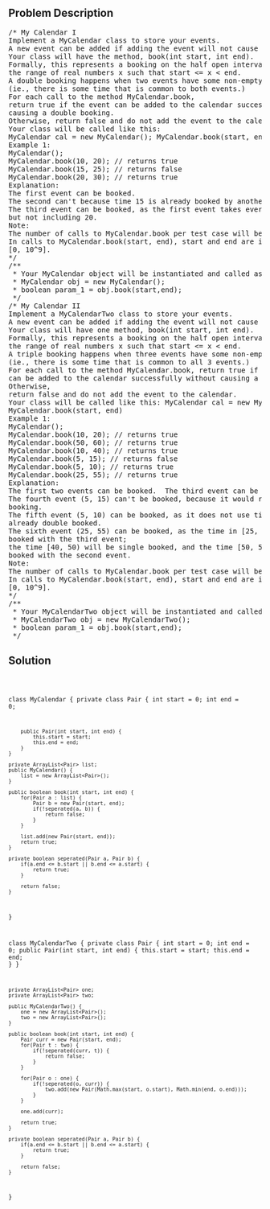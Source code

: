 <!--
<style>
  body { font-family: Arial, sans-serif; }
  .container { max-width: 100%; margin: 0 auto; padding: 10px; }
  .comment-block { max-width: 30%; background-color: #f9f9f9; padding: 10px; border-left: 5px solid #ccc; overflow-wrap: break-word; white-space: pre-wrap; }
  .code-block { background-color: #f4f4f4; padding: 10px; border: 1px solid #ddd; overflow-wrap: break-word; white-space: pre-wrap; }
</style>
-->

<div class='container'>
<h2>Problem Description</h2>
<div class='comment-block'>
<pre>
/* My Calendar I
Implement a MyCalendar class to store your events.
A new event can be added if adding the event will not cause a double booking.
Your class will have the method, book(int start, int end).
Formally, this represents a booking on the half open interval [start, end),
the range of real numbers x such that start <= x < end.
A double booking happens when two events have some non-empty intersection
(ie., there is some time that is common to both events.)
For each call to the method MyCalendar.book,
return true if the event can be added to the calendar successfully without
causing a double booking.
Otherwise, return false and do not add the event to the calendar.
Your class will be called like this:
MyCalendar cal = new MyCalendar(); MyCalendar.book(start, end)
Example 1:
MyCalendar();
MyCalendar.book(10, 20); // returns true
MyCalendar.book(15, 25); // returns false
MyCalendar.book(20, 30); // returns true
Explanation:
The first event can be booked.
The second can't because time 15 is already booked by another event.
The third event can be booked, as the first event takes every time less than 20,
but not including 20.
Note:
The number of calls to MyCalendar.book per test case will be at most 1000.
In calls to MyCalendar.book(start, end), start and end are integers in the range
[0, 10^9].
*/
/**
 * Your MyCalendar object will be instantiated and called as such:
 * MyCalendar obj = new MyCalendar();
 * boolean param_1 = obj.book(start,end);
 */
/* My Calendar II
Implement a MyCalendarTwo class to store your events.
A new event can be added if adding the event will not cause a triple booking.
Your class will have one method, book(int start, int end).
Formally, this represents a booking on the half open interval [start, end),
the range of real numbers x such that start <= x < end.
A triple booking happens when three events have some non-empty intersection
(ie., there is some time that is common to all 3 events.)
For each call to the method MyCalendar.book, return true if the event
can be added to the calendar successfully without causing a triple booking.
Otherwise,
return false and do not add the event to the calendar.
Your class will be called like this: MyCalendar cal = new MyCalendar();
MyCalendar.book(start, end)
Example 1:
MyCalendar();
MyCalendar.book(10, 20); // returns true
MyCalendar.book(50, 60); // returns true
MyCalendar.book(10, 40); // returns true
MyCalendar.book(5, 15); // returns false
MyCalendar.book(5, 10); // returns true
MyCalendar.book(25, 55); // returns true
Explanation:
The first two events can be booked.  The third event can be double booked.
The fourth event (5, 15) can't be booked, because it would result in a triple
booking.
The fifth event (5, 10) can be booked, as it does not use time 10 which is
already double booked.
The sixth event (25, 55) can be booked, as the time in [25, 40) will be double
booked with the third event;
the time [40, 50) will be single booked, and the time [50, 55) will be double
booked with the second event.
Note:
The number of calls to MyCalendar.book per test case will be at most 1000.
In calls to MyCalendar.book(start, end), start and end are integers in the range
[0, 10^9].
*/
/**
 * Your MyCalendarTwo object will be instantiated and called as such:
 * MyCalendarTwo obj = new MyCalendarTwo();
 * boolean param_1 = obj.book(start,end);
 */
</pre>
</div>

<h2>Solution</h2>
<div class='code-block'>
<pre><code class='language-java'>

class MyCalendar {
    private class Pair {
        int start = 0;
        int end = 0;
        
        public Pair(int start, int end) {
            this.start = start;
            this.end = end;
        }
    }

    private ArrayList<Pair> list;
    public MyCalendar() {
        list = new ArrayList<Pair>();
    }
    
    public boolean book(int start, int end) {
        for(Pair a : list) {
            Pair b = new Pair(start, end);
            if(!seperated(a, b)) {
                return false;
            }
        }
        
        list.add(new Pair(start, end));
        return true;
    }
    
    private boolean seperated(Pair a, Pair b) {
        if(a.end <= b.start || b.end <= a.start) {
            return true;
        }
        
        return false;
    }
}








class MyCalendarTwo {
    private class Pair {
        int start = 0;
        int end = 0;
        public Pair(int start, int end) {
            this.start = start;
            this.end = end;
        }
    }
    
    private ArrayList<Pair> one;
    private ArrayList<Pair> two;

    public MyCalendarTwo() {
        one = new ArrayList<Pair>();
        two = new ArrayList<Pair>();
    }
    
    public boolean book(int start, int end) {
        Pair curr = new Pair(start, end);
        for(Pair t : two) {
            if(!seperated(curr, t)) {
                return false;
            }
        }
        
        for(Pair o : one) {
            if(!seperated(o, curr)) {
                two.add(new Pair(Math.max(start, o.start), Math.min(end, o.end)));
            }
        }
        
        one.add(curr);
        
        return true;   
    }
    
    private boolean seperated(Pair a, Pair b) {
        if(a.end <= b.start || b.end <= a.start) {
            return true;
        }
        
        return false;
    }
}


</code></pre>
</div>
</div>
